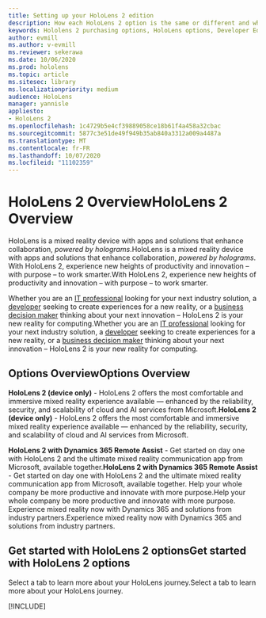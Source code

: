 ```yaml
---
title: Setting up your HoloLens 2 edition
description: How each HoloLens 2 option is the same or different and what to do after getting one.
keywords: Hololens 2 purchasing options, HoloLens options, Developer Edition
author: evmill
ms.author: v-evmill
ms.reviewer: sekerawa
ms.date: 10/06/2020
ms.prod: hololens
ms.topic: article
ms.sitesec: library
ms.localizationpriority: medium
audience: HoloLens
manager: yannisle
appliesto:
- HoloLens 2
ms.openlocfilehash: 1c4729b5e4cf39889058ce18b61f4a458a32cbac
ms.sourcegitcommit: 5877c3e51de49f949b35ab840a3312a009a4487a
ms.translationtype: MT
ms.contentlocale: fr-FR
ms.lasthandoff: 10/07/2020
ms.locfileid: "11102359"
---
```

# <span data-ttu-id="4b02a-104">HoloLens 2 Overview</span><span class="sxs-lookup"><span data-stu-id="4b02a-104">HoloLens 2 Overview</span></span>

<span data-ttu-id="4b02a-105">HoloLens is a mixed reality device with apps and solutions that enhance collaboration, *powered by holograms*.</span><span class="sxs-lookup"><span data-stu-id="4b02a-105">HoloLens is a mixed reality device with apps and solutions that enhance collaboration, *powered by holograms*.</span></span> <span data-ttu-id="4b02a-106">With HoloLens 2, experience new heights of productivity and innovation – with purpose – to work smarter.</span><span class="sxs-lookup"><span data-stu-id="4b02a-106">With HoloLens 2, experience new heights of productivity and innovation – with purpose – to work smarter.</span></span>

<span data-ttu-id="4b02a-107">Whether you are an [IT professional](https://www.microsoft.com/hololens/apps) looking for your next industry solution, a [developer](https://www.microsoft.com/hololens/developers) seeking to create experiences for a new reality, or a [business decision maker](https://www.microsoft.com/hololens/apps) thinking about your next innovation – HoloLens 2 is your new reality for computing.</span><span class="sxs-lookup"><span data-stu-id="4b02a-107">Whether you are an [IT professional](https://www.microsoft.com/hololens/apps) looking for your next industry solution, a [developer](https://www.microsoft.com/hololens/developers) seeking to create experiences for a new reality, or a [business decision maker](https://www.microsoft.com/hololens/apps) thinking about your next innovation – HoloLens 2 is your new reality for computing.</span></span> 

## <span data-ttu-id="4b02a-108">Options Overview</span><span class="sxs-lookup"><span data-stu-id="4b02a-108">Options Overview</span></span>

<span data-ttu-id="4b02a-109">**HoloLens 2 (device only)** - HoloLens 2 offers the most comfortable and immersive mixed reality experience available — enhanced by the reliability, security, and scalability of cloud and AI services from Microsoft.</span><span class="sxs-lookup"><span data-stu-id="4b02a-109">**HoloLens 2 (device only)** - HoloLens 2 offers the most comfortable and immersive mixed reality experience available — enhanced by the reliability, security, and scalability of cloud and AI services from Microsoft.</span></span>

<span data-ttu-id="4b02a-110">**HoloLens 2 with Dynamics 365 Remote Assist** - Get started on day one with HoloLens 2 and the ultimate mixed reality communication app from Microsoft, available together.</span><span class="sxs-lookup"><span data-stu-id="4b02a-110">**HoloLens 2 with Dynamics 365 Remote Assist** - Get started on day one with HoloLens 2 and the ultimate mixed reality communication app from Microsoft, available together.</span></span> <span data-ttu-id="4b02a-111">Help your whole company be more productive and innovate with more purpose.</span><span class="sxs-lookup"><span data-stu-id="4b02a-111">Help your whole company be more productive and innovate with more purpose.</span></span> <span data-ttu-id="4b02a-112">Experience mixed reality now with Dynamics 365 and solutions from industry partners.</span><span class="sxs-lookup"><span data-stu-id="4b02a-112">Experience mixed reality now with Dynamics 365 and solutions from industry partners.</span></span>

## <span data-ttu-id="4b02a-113">Get started with HoloLens 2 options</span><span class="sxs-lookup"><span data-stu-id="4b02a-113">Get started with HoloLens 2 options</span></span>
<span data-ttu-id="4b02a-114">Select a tab to learn more about your HoloLens journey.</span><span class="sxs-lookup"><span data-stu-id="4b02a-114">Select a tab to learn more about your HoloLens journey.</span></span> 

[!INCLUDE[](includes/options-overview.md)]

